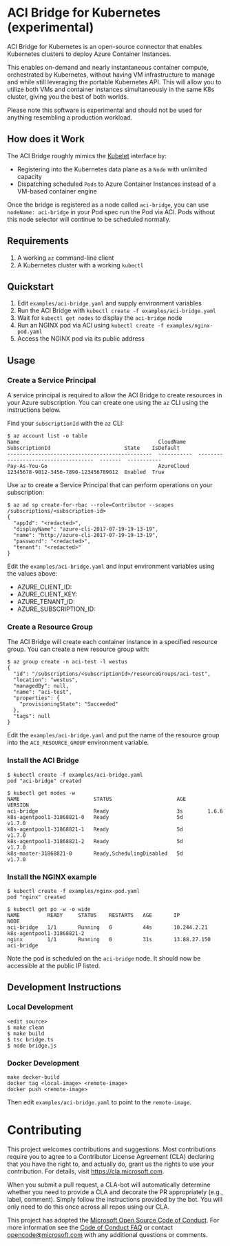 # ACI Bridge for Kubernetes (experimental)

ACI Bridge for Kubernetes is an open-source connector that enables Kubernetes clusters to deploy Azure Container Instances.

This enables on-demand and nearly instantaneous container compute, orchestrated by Kubernetes, without having VM infrastructure to manage and while still leveraging the portable Kubernetes API. This will allow you to utilize both VMs and container instances simultaneously in the same K8s cluster, giving you the best of both worlds.

Please note this software is experimental and should not be used for anything resembling a production workload.

## How does it Work

The ACI Bridge roughly mimics the [Kubelet](https://kubernetes.io/docs/admin/kubelet/) interface by:

- Registering into the Kubernetes data plane as a `Node` with unlimited capacity
- Dispatching scheduled `Pods` to Azure Container Instances instead of a VM-based container engine

Once the bridge is registered as a node called `aci-bridge`, you can use `nodeName: aci-bridge` in 
your Pod spec run the Pod via ACI.  Pods without this node selector will continue to be scheduled normally.

## Requirements

 1. A working `az` command-line client
 2. A Kubernetes cluster with a working `kubectl`

## Quickstart

1. Edit `examples/aci-bridge.yaml` and supply environment variables
2. Run the ACI Bridge with `kubectl create -f examples/aci-bridge.yaml`
3. Wait for `kubectl get nodes` to display the `aci-bridge` node
4. Run an NGINX pod via ACI using `kubectl create -f examples/nginx-pod.yaml`
5. Access the NGINX pod via its public address

## Usage

### Create a Service Principal

A service principal is required to allow the ACI Bridge to create resources in your Azure subscription.
You can create one using the `az` CLI using the instructions below.

Find your `subscriptionId` with the `az` CLI:

```console
$ az account list -o table
Name                                             CloudName    SubscriptionId                        State    IsDefault
-----------------------------------------------  -----------  ------------------------------------  -------  -----------
Pay-As-You-Go                                    AzureCloud   12345678-9012-3456-7890-123456789012  Enabled  True
```

Use `az` to create a Service Principal that can perform operations on your subscription:

```console
$ az ad sp create-for-rbac --role=Contributor --scopes /subscriptions/<subscription-id>
{
  "appId": "<redacted>",
  "displayName": "azure-cli-2017-07-19-19-13-19",
  "name": "http://azure-cli-2017-07-19-19-13-19",
  "password": "<redacted>",
  "tenant": "<redacted>"
}
```

Edit the `examples/aci-bridge.yaml` and input environment variables using the values above:

- AZURE_CLIENT_ID: <appId>
- AZURE_CLIENT_KEY: <password>
- AZURE_TENANT_ID: <tenant>
- AZURE_SUBSCRIPTION_ID: <subscriptionId>

### Create a Resource Group

The ACI Bridge will create each container instance in a specified resource group.
You can create a new resource group with:

```console
$ az group create -n aci-test -l westus
{
  "id": "/subscriptions/<subscriptionId>/resourceGroups/aci-test",
  "location": "westus",
  "managedBy": null,
  "name": "aci-test",
  "properties": {
    "provisioningState": "Succeeded"
  },
  "tags": null
}
```

Edit the `examples/aci-bridge.yaml` and put the name of the resource group into the `ACI_RESOURCE_GROUP`
environment variable.

### Install the ACI Bridge

```console
$ kubectl create -f examples/aci-bridge.yaml 
pod "aci-bridge" created

$ kubectl get nodes -w
NAME                        STATUS                     AGE       VERSION
aci-bridge                  Ready                      3s        1.6.6
k8s-agentpool1-31868821-0   Ready                      5d        v1.7.0
k8s-agentpool1-31868821-1   Ready                      5d        v1.7.0
k8s-agentpool1-31868821-2   Ready                      5d        v1.7.0
k8s-master-31868821-0       Ready,SchedulingDisabled   5d        v1.7.0
```

### Install the NGINX example

```console
$ kubectl create -f examples/nginx-pod.yaml 
pod "nginx" created

$ kubectl get po -w -o wide
NAME         READY     STATUS    RESTARTS   AGE       IP             NODE
aci-bridge   1/1       Running   0          44s       10.244.2.21    k8s-agentpool1-31868821-2
nginx        1/1       Running   0          31s       13.88.27.150   aci-bridge
```

Note the pod is scheduled on the `aci-bridge` node.  It should now be accessible at the public IP listed.

## Development Instructions

### Local Development

```console
<edit source>
$ make clean
$ make build
$ tsc bridge.ts
$ node bridge.js
```

### Docker Development

```console
make docker-build
docker tag <local-image> <remote-image>
docker push <remote-image>
```

Then edit `examples/aci-bridge.yaml` to point to the `remote-image`.

# Contributing

This project welcomes contributions and suggestions.  Most contributions require you to agree to a
Contributor License Agreement (CLA) declaring that you have the right to, and actually do, grant us
the rights to use your contribution. For details, visit https://cla.microsoft.com.

When you submit a pull request, a CLA-bot will automatically determine whether you need to provide
a CLA and decorate the PR appropriately (e.g., label, comment). Simply follow the instructions
provided by the bot. You will only need to do this once across all repos using our CLA.

This project has adopted the [Microsoft Open Source Code of Conduct](https://opensource.microsoft.com/codeofconduct/).
For more information see the [Code of Conduct FAQ](https://opensource.microsoft.com/codeofconduct/faq/) or
contact [opencode@microsoft.com](mailto:opencode@microsoft.com) with any additional questions or comments.